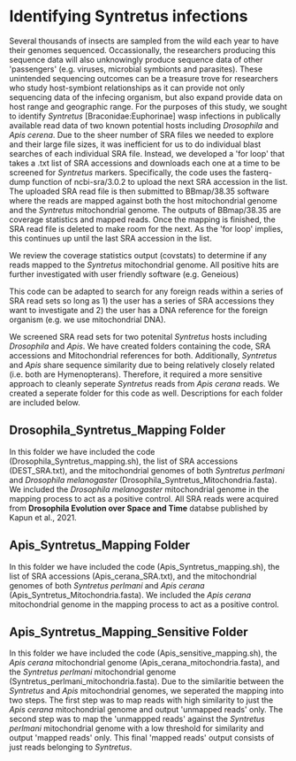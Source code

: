 # Identifying Syntretus infections
Several thousands of insects are sampled from the wild each year to have their genomes sequenced. Occassionally, the researchers producing this sequence data will also unknowingly produce sequence data of other 'passengers' (e.g. viruses, microbial symbionts and parasites). These unintended sequencing outcomes can be a treasure trove for researchers who study host-symbiont relationships as it can provide not only sequencing data of the infecing organism, but also expand provide data on host range and geographic range. For the purposes of this study, we sought to identify _Syntretus_ [Braconidae:Euphorinae] wasp infections in publically available read data of two known potential hosts including _Drosophila_ and _Apis_ _cerena_. Due to the sheer number of SRA files we needed to explore and their large file sizes, it was inefficient for us to do individual blast searches of each individual SRA file. Instead, we developed a 'for loop' that takes a .txt list of SRA accessions and downloads each one at a time to be screened for _Syntretus_ markers. Specifically, the code uses the fasterq-dump function of ncbi-sra/3.0.2 to upload the next SRA accession in the list. The uploaded SRA read file is then submitted to BBmap/38.35 software where the reads are mapped against both the host mitochondrial genome and the _Syntretus_ mitochondrial genome. The outputs of BBmap/38.35 are coverage statistics and mapped reads. Once the mapping is finished, the SRA read file is deleted to make room for the next. As the 'for loop' implies, this continues up until the last SRA accession in the list.

We review the coverage statistics output (covstats) to determine if any reads mapped to the _Syntretus_ mitochondrial genome. All positive hits are further investigated with user friendly software (e.g. Geneious)

This code can be adapted to search for any foreign reads within a series of SRA read sets so long as 1) the user has a series of SRA accessions they want to investigate and 2) the user has a DNA reference for the foreign organism (e.g. we use mitochondrial DNA).

We screened SRA read sets for two potenital _Syntretus_ hosts including _Drosophila_ and _Apis_. We have created folders containing the code, SRA accessions and Mitochondrial references for both. Additionally, _Syntretus_ and _Apis_ share sequence similarity due to being relatively closely related (i.e. both are Hymenopterans). Therefore, it required a more sensitive approach to cleanly seperate _Syntretus_ reads from _Apis cerana_ reads. We created a seperate folder for this code as well. Descriptions for each folder are included below.

## Drosophila_Syntretus_Mapping Folder
In this folder we have included the code (Drosophila_Syntretus_mapping.sh), the list of SRA accessions (DEST_SRA.txt), and the mitochondrial genomes of both _Syntretus perlmani_ and _Drosophila melanogaster_ (Drosophila_Syntretus_Mitochondria.fasta). We included the _Drosophila melanogaster_ mitochondrial genome in the mapping process to act as a positive control. All SRA reads were acquired from **Drosophila Evolution over Space and Time** databse published by Kapun et al., 2021.

## Apis_Syntretus_Mapping Folder
In this folder we have included the code (Apis_Syntretus_mapping.sh), the list of SRA accessions (Apis_cerana_SRA.txt), and the mitochondrial genomes of both _Syntretus perlmani_ and _Apis cerana_ (Apis_Syntretus_Mitochondria.fasta). We included the _Apis cerana_ mitochondrial genome in the mapping process to act as a positive control.

## Apis_Syntretus_Mapping_Sensitive Folder
In this folder we have included the code (Apis_sensitive_mapping.sh), the _Apis cerana_ mitochondrial genome (Apis_cerana_mitochondria.fasta), and the _Syntretus perlmani_ mitochondrial genome (Syntretus_perlmani_mitochondria.fasta). Due to the similaritie between the _Syntretus_ and _Apis_ mitochondrial genomes, we seperated the mapping into two steps. The first step was to map reads with high similarity to just the _Apis cerana_ mitochondrial genome and output 'unmapped reads' only. The second step was to map the 'unmappped reads' against the _Syntretus perlmani_ mitochondrial genome with a low threshold for similarity and output 'mapped reads' only. This final 'mapped reads' output consists of just reads belonging to _Syntretus_.
